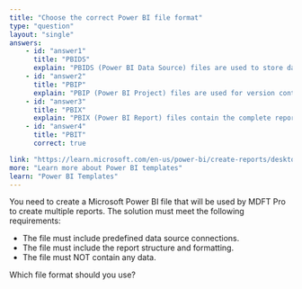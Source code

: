 ```yaml
---
title: "Choose the correct Power BI file format"
type: "question"
layout: "single"
answers:
    - id: "answer1"
      title: "PBIDS"
      explain: "PBIDS (Power BI Data Source) files are used to store data source connection information only, not report structure or formatting."
    - id: "answer2"
      title: "PBIP"
      explain: "PBIP (Power BI Project) files are used for version control and collaboration, not for storing report templates."
    - id: "answer3"
      title: "PBIX"
      explain: "PBIX (Power BI Report) files contain the complete report including data, which is not desired in this scenario."
    - id: "answer4"
      title: "PBIT"
      correct: true

link: "https://learn.microsoft.com/en-us/power-bi/create-reports/desktop-templates"
more: "Learn more about Power BI templates"
learn: "Power BI Templates"
---
```


You need to create a Microsoft Power BI file that will be used by MDFT Pro to create multiple reports. The solution must meet the following requirements:

- The file must include predefined data source connections.
- The file must include the report structure and formatting.
- The file must NOT contain any data.

Which file format should you use?
